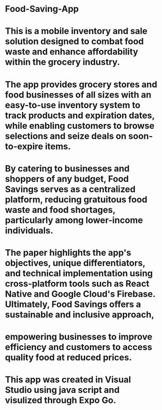 # Food-Saving-App
# This is a mobile inventory and sale solution designed to combat food waste and enhance affordability within the grocery industry. 
# The app provides grocery stores and food businesses of all sizes with an easy-to-use inventory system to track products and expiration dates, while enabling customers to browse selections and seize deals on soon-to-expire items. 
# By catering to businesses and shoppers of any budget, Food Savings serves as a centralized platform, reducing gratuitous food waste and food shortages, particularly among lower-income individuals. 
# The paper highlights the app's objectives, unique differentiators, and technical implementation using cross-platform tools such as React Native and Google Cloud's Firebase. Ultimately, Food Savings offers a sustainable and inclusive approach,
# empowering businesses to improve efficiency and customers to access quality food at reduced prices. 
# This app was created in Visual Studio using java script and visulized through Expo Go.
